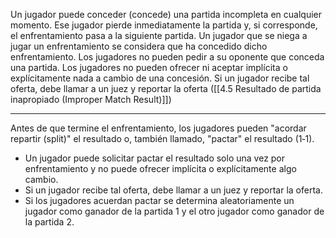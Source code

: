 Un jugador puede conceder (concede) una partida incompleta en cualquier momento. Ese jugador pierde inmediatamente la partida y, si corresponde, el enfrentamiento pasa a la siguiente partida.
Un jugador que se niega a jugar un enfrentamiento se considera que ha concedido dicho enfrentamiento.
Los jugadores no pueden pedir a su oponente que conceda una partida. Los jugadores no pueden ofrecer ni aceptar implícita o explícitamente nada a cambio de una concesión. Si un jugador recibe tal oferta, debe llamar a un juez y reportar la oferta ([[4.5 Resultado de partida inapropiado (Improper Match Result)]])


--- 
Antes de que termine el enfrentamiento, los jugadores pueden "acordar repartir (split)" el resultado o, también llamado, "pactar" el resultado (1‑1).
- Un jugador puede solicitar pactar el resultado solo una vez por enfrentamiento y no puede ofrecer implícita o explícitamente algo cambio.    
- Si un jugador recibe tal oferta, debe llamar a un juez y reportar la oferta.     
- Si los jugadores acuerdan pactar se determina aleatoriamente un jugador como ganador de la partida 1 y el otro jugador como ganador de la partida 2.